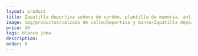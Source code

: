 ```yaml
---
layout: product
title: Zapatilla deportiva señora de cordón, plantilla de memoria, antideslizante
image: img/productos/calzado de calle/Deportiva y monte/Zapatilla deportiva señora de cordón, plantilla de memoria, antideslizante=48=blanco joma.webp
price: 48
tags: blanco joma
description: 
order: 0
---
```

